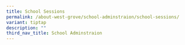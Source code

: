 ```yaml
---
title: School Sessions
permalink: /about-west-grove/school-adminstraion/school-sessions/
variant: tiptap
description: ""
third_nav_title: School Adminstraion
---
```

